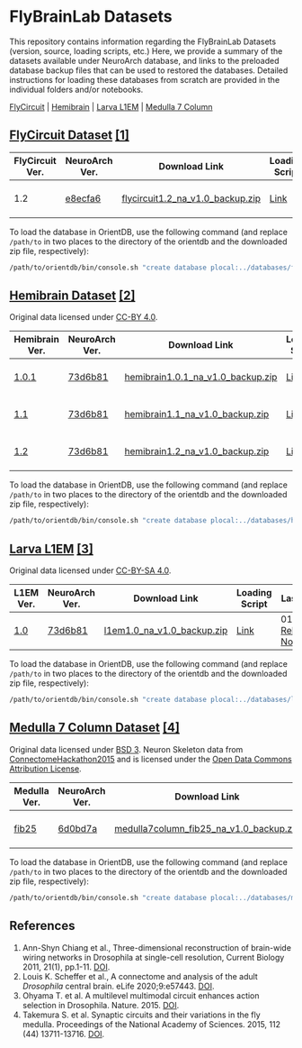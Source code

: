 # FlyBrainLab Datasets
This repository contains information regarding the FlyBrainLab Datasets (version, source, loading scripts, etc.)
Here, we provide a summary of the datasets available under NeuroArch database, and links to the preloaded database backup files that can be used to restored the databases.
Detailed instructions for loading these databases from scratch are provided in the individual folders and/or notebooks.

[FlyCircuit](#flycircuit) | [Hemibrain](#hemibrain) | [Larva L1EM](#larva-l1em) | [Medulla 7 Column](#medulla-7column)

## <a name="flycircuit"></a>[FlyCircuit Dataset](http://flycircuit.tw) [[1]](#ref-1)

|FlyCircuit Ver.| NeuroArch Ver.| Download Link |Loading Script|Last Update|NeuroNLP|
|-----------|---------| --------| -------|-----|------|
| 1.2 | [e8ecfa6](https://github.com/fruitflybrain/neuroarch/tree/e8ecfa609746a5470f89e2dd1e3be95e59cc4863) | [flycircuit1.2_na_v1.0_backup.zip](https://drive.google.com/file/d/1JXtWt-2X66Mb5I271YRUiMuQx3I2b43s/view?usp=sharing) | [Link](https://github.com/FlyBrainLab/datasets/blob/main/flycircuit/v1.2/FlyCircuit_to_NeuroArch.ipynb) | 12/17/2020 [Release Notes](https://github.com/FlyBrainLab/datasets/blob/main/flycircuit/v1.2/README.md) |[Link](https://neuronlp.fruitflybrain.org)|

To load the database in OrientDB, use the following command (and replace `/path/to` in two places to the directory of the orientdb and the downloaded zip file, respectively):
```bash
/path/to/orientdb/bin/console.sh "create database plocal:../databases/flycircuit admin admin; restore database /path/to/flycircuit1.2_na_v1.0_backup.zip"
```

## <a name="hemibrain"></a>[Hemibrain Dataset](https://www.janelia.org/project-team/flyem/hemibrain) [[2]](#ref-2)
Original data licensed under [CC-BY 4.0](https://creativecommons.org/licenses/by/4.0/).

|Hemibrain Ver.| NeuroArch Ver.| Download Link |Loading Script|Last Update|NeuroNLP|
|-----------|---------| --------| -------|------|-------|
| [1.0.1](https://storage.cloud.google.com/hemibrain-release/neuprint/hemibrain_v1.0.1_neo4j_inputs.zip) | [73d6b81](https://github.com/fruitflybrain/neuroarch/tree/73d6b81439b870d5b5c1de73df4f20283045b7fa) | [hemibrain1.0.1_na_v1.0_backup.zip](https://drive.google.com/file/d/1x6MQJB_4OaWJR6d6O3WFCSeJWG58FsPT/view?usp=sharing)| [Link](https://github.com/FlyBrainLab/datasets/blob/main/hemibrain/v1.0.1/Hemibrain_Neuprint_to_NeuroArch.ipynb) | 01/27/2021 [Release Notes](https://github.com/FlyBrainLab/datasets/blob/main/hemibrain/v1.0.1/README.md)| [Link](https://hemibrain101.neuronlp.fruitflybrain.org)|
| [1.1](https://storage.cloud.google.com/hemibrain-release/neuprint/hemibrain_v1.1_neo4j_inputs.zip) | [73d6b81](https://github.com/fruitflybrain/neuroarch/tree/73d6b81439b870d5b5c1de73df4f20283045b7fa) | [hemibrain1.1_na_v1.0_backup.zip](https://drive.google.com/file/d/1Y63UpypJ-eMgOdX3bcSRO4Ct3DqmH6-X/view?usp=sharing)| [Link](https://github.com/FlyBrainLab/datasets/blob/main/hemibrain/v1.1/Hemibrain_Neuprint_to_NeuroArch.ipynb) | 01/27/2021 [Release Notes](https://github.com/FlyBrainLab/datasets/blob/main/hemibrain/v1.1/README.md)| [Link](https://hemibrain.neuronlp.fruitflybrain.org)|
| [1.2](https://storage.cloud.google.com/hemibrain-release/neuprint/hemibrain_v1.2_neo4j_inputs.zip) | [73d6b81](https://github.com/fruitflybrain/neuroarch/tree/73d6b81439b870d5b5c1de73df4f20283045b7fa) | [hemibrain1.2_na_v1.0_backup.zip](https://drive.google.com/file/d/1UguZ-9kuHVZF5_yZzlpyRAGVGrx41NHv/view?usp=sharing)| [Link](https://github.com/FlyBrainLab/datasets/blob/main/hemibrain/v1.2/Hemibrain_Neuprint_to_NeuroArch.ipynb) | 01/27/2021 [Release Notes](https://github.com/FlyBrainLab/datasets/blob/main/hemibrain/v1.2/README.md)| [Link](https://hemibrain12.neuronlp.fruitflybrain.org)|

To load the database in OrientDB, use the following command (and replace `/path/to` in two places to the directory of the orientdb and the downloaded zip file, respectively):
```bash
/path/to/orientdb/bin/console.sh "create database plocal:../databases/hemibrain admin admin; restore database /path/to/hemibrain1.1_na_v1.0_backup.zip"
```

## <a name="larva-l1em"></a>[Larva L1EM](https://l1em.catmaid.virtualflybrain.org/) [[3]](#ref-3)
Original data licensed under [CC-BY-SA 4.0](https://creativecommons.org/licenses/by-sa/4.0/legalcode).

|L1EM Ver.| NeuroArch Ver.| Download Link |Loading Script|Last Update|NeuroNLP|
|-----------|---------| --------| -------|------|--------|
| [1.0](https://l1em.catmaid.virtualflybrain.org/) | [73d6b81](https://github.com/fruitflybrain/neuroarch/tree/73d6b81439b870d5b5c1de73df4f20283045b7fa) | [l1em1.0_na_v1.0_backup.zip](https://drive.google.com/file/d/1hYjA43poDjL8WtQ1AUBzYxKTaJ4In-GU/view?usp=sharing)| [Link](https://github.com/FlyBrainLab/datasets/blob/main/l1em/Load_Larva_L1EM.ipynb) | 01/19/2020 [Release Notes](https://github.com/FlyBrainLab/datasets/blob/main/l1em/README.md)| [Link](https://larva.neuronlp.fruitflybrain.org)|

To load the database in OrientDB, use the following command (and replace `/path/to` in two places to the directory of the orientdb and the downloaded zip file, respectively):
```bash
/path/to/orientdb/bin/console.sh "create database plocal:../databases/l1em admin admin; restore database /path/to/l1em1.0_na_v1.0_backup.zip"
```

## <a name="medulla-7column"></a>[Medulla 7 Column Dataset](https://www.janelia.org/project-team/flyem/research/previous-connectomes-analyzed/seven-column-connectome-fib-sem) [[4]](#ref-medulla)
Original data licensed under [BSD 3](https://github.com/connectome-neuprint/neuPrint/blob/master/LICENSE.txt). Neuron Skeleton data from [ConnectomeHackathon2015](https://github.com/janelia-flyem/ConnectomeHackathon2015) and is licensed under the [Open Data Commons Attribution License](http://opendatacommons.org/licenses/by/1.0/).

|Medulla Ver.| NeuroArch Ver.| Download Link |Loading Script|Last Update|NeuroNLP|
|-----------|---------| --------| -------|------|--------|
| [fib25](https://github.com/connectome-neuprint/neuPrint/blob/master/fib25_neo4j_inputs.zip/) | [6d0bd7a](https://github.com/fruitflybrain/neuroarch/tree/6d0bd7a2f211020888b74676c8a6dfeb3b6d3725) | [medulla7column_fib25_na_v1.0_backup.zip](https://drive.google.com/file/d/1XrQWCMB6Y3ADLfWBVF8kA_44KxTVnIq7/view?usp=sharing)| [Link](https://github.com/FlyBrainLab/datasets/blob/main/medulla/Medulla7column_Neuprint_to_NeuroArch.ipynb) | 02/20/2021 [Release Notes](https://github.com/FlyBrainLab/datasets/blob/main/medulla/README.md)| [Link](https://medulla.neuronlp.fruitflybrain.org)|

To load the database in OrientDB, use the following command (and replace `/path/to` in two places to the directory of the orientdb and the downloaded zip file, respectively):
```bash
/path/to/orientdb/bin/console.sh "create database plocal:../databases/medulla admin admin; restore database /path/to/medulla7column_fib25_na_v1.0_backup.zip"
```


## References
1. <a name="ref-1"></a> Ann-Shyn Chiang et al., Three-dimensional reconstruction of brain-wide wiring networks in Drosophila at single-cell resolution, Current Biology 2011, 21(1), pp.1-11. [DOI](https://doi.org/10.1016/j.cub.2010.11.056).
2. <a name="ref-2"></a> Louis K. Scheffer et al., A connectome and analysis of the adult *Drosophila* central brain. eLife 2020;9:e57443. [DOI](https://doi.org/10.7554/eLife.57443).
3. <a name="ref-3"></a> Ohyama T. et al. A multilevel multimodal circuit enhances action selection in Drosophila. Nature. 2015. [DOI](https://doi.org/10.1038/nature14297).
4. <a name="ref-medulla"></a> Takemura S. et al. Synaptic circuits and their variations in the fly medulla. Proceedings of the National Academy of Sciences. 2015, 112 (44) 13711-13716. [DOI](https://doi.org/10.1073/pnas.1509820112).
